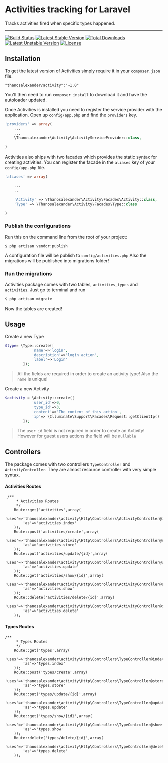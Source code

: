 # Activities tracking for Laravel


Tracks activities fired when specific types happened. 

----------

[![Build Status](https://travis-ci.org/thanosalexander/activities.svg?branch=master)](http://travis-ci.org/thanosalexander/activities)
[![Latest Stable Version](https://poser.pugx.org/thanosalexander/activity/v/stable)](https://packagist.org/packages/thanosalexander/activity)
[![Total Downloads](https://poser.pugx.org/thanosalexander/activity/downloads)](https://packagist.org/packages/thanosalexander/activity)
[![Latest Unstable Version](https://poser.pugx.org/thanosalexander/activity/v/unstable)](https://packagist.org/packages/thanosalexander/activity)
[![License](https://poser.pugx.org/thanosalexander/activity/license)](https://packagist.org/packages/thanosalexander/activity)


## Installation

To get the latest version of Activities simply require it in your `composer.json` file.

~~~
"thanosalexander/activity":"~1.0"
~~~

You'll then need to run `composer install` to download it and have the autoloader updated.

Once Activities is installed you need to register the service provider with the application. Open up `config/app.php` and find the `providers` key.

~~~php
'providers' => array(
    ...
    ...
    \Thanosalexander\Activity\ActivityServiceProvider::class,

)
~~~

Activities also ships with two facades which provides the static syntax for creating activities. You can register the facade in the `aliases` key of your `config/app.php` file.

~~~php
'aliases' => array(

    ...
    ..

    'Activity' => \Thanosalexander\Activity\Facades\Activity::class,
    'Type' => \Thanosalexander\Activity\Facades\Type::class

)
~~~

### Publish the configurations

Run this on the command line from the root of your project:

~~~
$ php artisan vendor:publish
~~~

A configuration file will be publish to `config/activities.php`
Also the migrations will be published into migrations folder!

### Run the migrations

Activities package comes with two tables, `activities_types` and `activities`.
Just go to terminal and run 

~~~
$ php artisan migrate
~~~

Now the tables are created!


## Usage

Create a new Type

```php
$type= \Type::create([
            'name'=>'login',
            'description'=>'login action',
            'label'=>'Login'
        ]);
```

> All the fields are required in order to create an activity type!
Also the `name` is unique!

Create a new Activity

```php
$activity = \Activity::create([
            'user_id'=>0,
            'type_id'=>3,
            'content'=>'The content of this action',
            'ip'=> \Illuminate\Support\Facades\Request::getClientIp()
        ]);
```

> The `user_id` field is not required in order to create an Activity! However for guest users actions the field will be `nullable`

## Controllers
The package comes with two controllers `TypeController` and `ActivityController`.
They are almost resource controller with very simple syntax.

#### Activities Routes

~~~
 /**
     * Activities Routes
     */
    Route::get('activities',array(
        'uses'=>'thanosalexander\activity\Http\Controllers\ActivityController@index',
        'as'=>'activities.index'
    ));
    Route::post('activities/create',array(
        'uses'=>'thanosalexander\activity\Http\Controllers\ActivityController@store',
        'as'=>'activities.store'
    ));
    Route::put('activities/update/{id}',array(
        'uses'=>'thanosalexander\activity\Http\Controllers\ActivityController@update',
        'as'=>'activities.update'
    ));
    Route::get('activities/show/{id}',array(
        'uses'=>'thanosalexander\activity\Http\Controllers\ActivityController@show',
        'as'=>'activities.show'
    ));
    Route::delete('activities/delete/{id}',array(
        'uses'=>'thanosalexander\activity\Http\Controllers\ActivityController@delete',
        'as'=>'activities.delete'
    ));
~~~

#### Types Routes

~~~
/**
     * Types Routes
     */
    Route::get('types',array(
        'uses'=>'thanosalexander\activity\Http\Controllers\TypeController@index',
        'as'=>'types.index'
    ));
    Route::post('types/create',array(
        'uses'=>'thanosalexander\activity\Http\Controllers\TypeController@store',
        'as'=>'types.store'
    ));
    Route::put('types/update/{id}',array(
        'uses'=>'thanosalexander\activity\Http\Controllers\TypeController@update',
        'as'=>'types.update'
    ));
    Route::get('types/show/{id}',array(
        'uses'=>'thanosalexander\activity\Http\Controllers\TypeController@show',
        'as'=>'types.show'
    ));
    Route::delete('types/delete/{id}',array(
        'uses'=>'thanosalexander\activity\Http\Controllers\TypeController@delete',
        'as'=>'types.delete'
    ));
~~~




